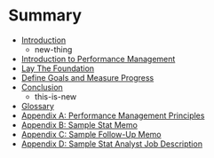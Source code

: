 # Summary

* [Introduction](README.md)
   * new-thing
* [Introduction to Performance Management](introduction-to-performance-management.md)
* [Lay The Foundation](lay-the-foundation.md)
* [Define Goals and Measure Progress](define-goals-and-measure-progress.md)
* [Conclusion](conclusion.md)
   * this-is-new
* [Glossary](glossary.md)
* [Appendix A: Performance Management Principles](appendix-a.md)
* [Appendix B: Sample Stat Memo](appendix-b.md)
* [Appendix C: Sample Follow-Up Memo](appendix-c.md)
* [Appendix D: Sample Stat Analyst Job Description](appendix-d.md)

